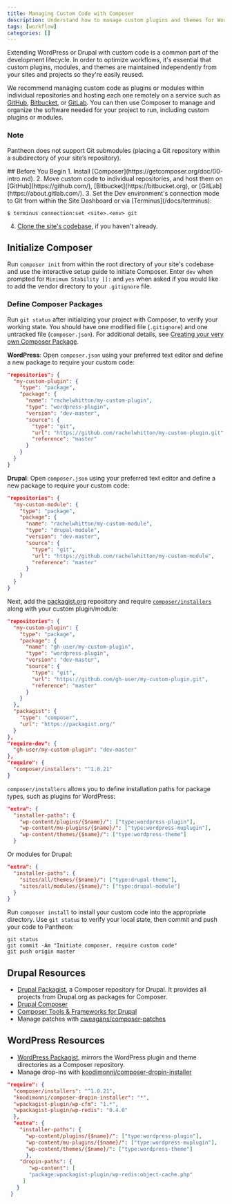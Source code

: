 ```yaml
---
title: Managing Custom Code with Composer
description: Understand how to manage custom plugins and themes for WordPress sites using Composer.
tags: [workflow]
categories: []
---
```

Extending WordPress or Drupal with custom code is a common part of the development lifecycle. In order to optimize workflows, it's essential that custom plugins, modules, and themes are maintained independently from your sites and projects so they're easily reused.

We recommend managing custom code as plugins or modules within individual repositories and hosting each one remotely on a service such as [GitHub](https://github.com/), [Bitbucket](https://bitbucket.org), or [GitLab](https://about.gitlab.com/). You can then use Composer to manage and organize the software needed for your project to run, including custom plugins or modules.

<div class="alert alert-info">
<h3 class="info">Note</h3>
<p>Pantheon does not support Git submodules (placing a Git repository within a subdirectory of your site’s repository).</p>
</div>
## Before You Begin
1. Install [Composer](https://getcomposer.org/doc/00-intro.md).
2. Move custom code to individual repositories, and host them on [GitHub](https://github.com/), [Bitbucket](https://bitbucket.org), or [GitLab](https://about.gitlab.com/).
3. Set the Dev environment's connection mode to Git from within the Site Dashboard or via [Terminus](/docs/terminus):

 ```nohighlight
 $ terminus connection:set <site>.<env> git
 ```

4. [Clone the site's codebase](/docs/git/#clone-your-site-codebase), if you haven't already.

## Initialize Composer
Run `composer init` from within the root directory of your site's codebase and use the interactive setup guide to initiate Composer. Enter `dev` when prompted for `Minimum Stability []:` and `yes` when asked if you would like to add the vendor directory to your `.gitignore` file.

### Define Composer Packages
Run `git status` after initializing your project with Composer, to verify your working state. You should have one modified file (`.gitignore`) and one untracked file (`composer.json`). For additional details, see [Creating your very own Composer Package](http://knpuniversity.com/screencast/question-answer-day/create-composer-package).

**WordPress**: Open `composer.json` using your preferred text editor and define a new package to require your custom code:  

```json
"repositories": {
  "my-custom-plugin": {
    "type": "package",
    "package": {
      "name": "rachelwhitton/my-custom-plugin",
      "type": "wordpress-plugin",
      "version": "dev-master",
      "source": {
        "type": "git",
        "url": "https://github.com/rachelwhitton/my-custom-plugin.git",
        "reference": "master"
      }
    }
  }
}
```

**Drupal**: Open `composer.json` using your preferred text editor and define a new package to require your custom code:  

```json
"repositories": {
  "my-custom-module": {
    "type": "package",
    "package": {
      "name": "rachelwhitton/my-custom-module",
      "type": "drupal-module",
      "version": "dev-master",
      "source": {
        "type": "git",
        "url": "https://github.com/rachelwhitton/my-custom-module",
        "reference": "master"
      }
    }
  }
}
```

Next, add the [packagist.org](https://packagist.org/) repository and require [`composer/installers`](https://github.com/composer/installers) along with your custom plugin/module:

```json
"repositories": {
  "my-custom-plugin": {
    "type": "package",
    "package": {
      "name": "gh-user/my-custom-plugin",
      "type": "wordpress-plugin",
      "version": "dev-master",
      "source": {
        "type": "git",
        "url": "https://github.com/gh-user/my-custom-plugin.git",
        "reference": "master"
      }
    }
  },
  "packagist": {
    "type": "composer",
    "url": "https://packagist.org/"
  }
},
"require-dev": {
  "gh-user/my-custom-plugin": "dev-master"
},
"require": {
  "composer/installers": "^1.0.21"
}
```
`composer/installers` allows you to define installation paths for package types, such as plugins for WordPress:
```json
"extra": {
  "installer-paths": {
    "wp-content/plugins/{$name}/": ["type:wordpress-plugin"],
    "wp-content/mu-plugins/{$name}/": ["type:wordpress-muplugin"],
    "wp-content/themes/{$name}/": ["type:wordpress-theme"]
  }
```
Or modules for Drupal:
```json
"extra": {
  "installer-paths": {
    "sites/all/themes/{$name}/": ["type:drupal-theme"],
    "sites/all/modules/{$name}/": ["type:drupal-module"]
  }
}
```
Run `composer install` to install your custom code into the appropriate directory. Use `git status` to verify your local state, then commit and push your code to Pantheon:
```
git status
git commit -Am "Initiate composer, require custom code"
git push origin master
```

## Drupal Resources

- [Drupal Packagist](https://packagist.drupal-composer.org/), a Composer repository for Drupal. It provides all projects from Drupal.org as packages for Composer.
- [Drupal Composer](http://drupal-composer.org/)
- [Composer Tools & Frameworks for Drupal](http://www.slideshare.net/GetPantheon/composer-tools-and-frameworks-for-drupal-20-may)
- Manage patches with [cweagans/composer-patches](https://github.com/cweagans/composer-patches)

## WordPress Resources
- [WordPress Packagist](https://wpackagist.org), mirrors the WordPress plugin and theme directories as a Composer repository.
-  Manage drop-ins with [koodimonni/composer-dropin-installer](https://github.com/Koodimonni/Composer-Dropin-Installer)

 ```json
 "require": {
   "composer/installers": "^1.0.21",
   "koodimonni/composer-dropin-installer": "*",
   "wpackagist-plugin/wp-cfm": "1.*",
   "wpackagist-plugin/wp-redis": "0.4.0"
   },
   "extra": {
     "installer-paths": {
       "wp-content/plugins/{$name}/": ["type:wordpress-plugin"],
       "wp-content/mu-plugins/{$name}/": ["type:wordpress-muplugin"],
       "wp-content/themes/{$name}/": ["type:wordpress-theme"]
       },
     "dropin-paths": {
        "wp-content": [
        "package:wpackagist-plugin/wp-redis:object-cache.php"
      ]
    }
  }
 ```
